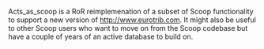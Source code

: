 Acts_as_scoop is a RoR reimplemenation of a subset of Scoop functionality to support  a new version of http://www.eurotrib.com. It might also be useful to other Scoop users who want to move on from the Scoop codebase but have a couple of years of an active database to build on.
